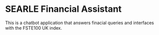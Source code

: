 # SEARLE Financial Assistant
This is a chatbot application that answers finacial queries
and interfaces with the FSTE100 UK index.
